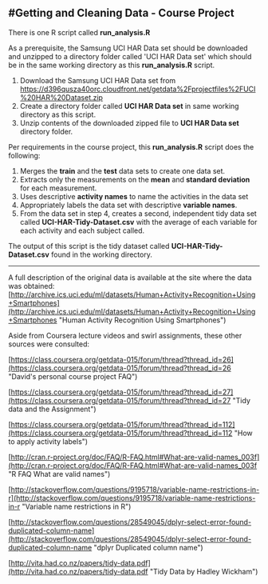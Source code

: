 #Getting and Cleaning Data - Course Project
----------

There is one R script called **run_analysis.R**


As a prerequisite, the Samsung UCI HAR Data set should be downloaded and unzipped to a directory folder called 'UCI HAR Data set' which should be in the same working directory as this **run_analysis.R** script.

1. Download the Samsung UCI HAR Data set from [https://d396qusza40orc.cloudfront.net/getdata%2Fprojectfiles%2FUCI%20HAR%20Dataset.zip ](https://d396qusza40orc.cloudfront.net/getdata%2Fprojectfiles%2FUCI%20HAR%20Dataset.zip  "UCI HAR Data set")
1. Create a directory folder called **UCI HAR Data set** in same working directory as this script.
1. Unzip contents of the downloaded zipped file to **UCI HAR Data set** directory folder.


 
Per requirements in the course project, this **run_analysis.R** script does the following:

1. Merges the **train** and the **test** data sets to create one data set.
1. Extracts only the measurements on the **mean** and **standard deviation** for each measurement. 
1. Uses descriptive **activity names** to name the activities in the data set
1. Appropriately labels the data set with descriptive **variable names**.  
1. From the data set in step 4, creates a second, independent tidy data set called **UCI-HAR-Tidy-Dataset.csv** with the average of each variable for each activity and each subject called.


The output of this script is the tidy dataset called **UCI-HAR-Tidy-Dataset.csv** found in the working directory.

----------

A full description of the original data is available at the site where the data was obtained: [http://archive.ics.uci.edu/ml/datasets/Human+Activity+Recognition+Using+Smartphones](http://archive.ics.uci.edu/ml/datasets/Human+Activity+Recognition+Using+Smartphones "Human Activity Recognition Using Smartphones")

Aside from Coursera lecture videos and swirl assignments, these other sources were consulted:

[https://class.coursera.org/getdata-015/forum/thread?thread_id=26](https://class.coursera.org/getdata-015/forum/thread?thread_id=26 "David's personal course project FAQ")

[https://class.coursera.org/getdata-015/forum/thread?thread_id=27](https://class.coursera.org/getdata-015/forum/thread?thread_id=27 "Tidy data and the Assignment")

[https://class.coursera.org/getdata-015/forum/thread?thread_id=112](https://class.coursera.org/getdata-015/forum/thread?thread_id=112 "How to apply activity labels")

[http://cran.r-project.org/doc/FAQ/R-FAQ.html#What-are-valid-names_003f](http://cran.r-project.org/doc/FAQ/R-FAQ.html#What-are-valid-names_003f "R FAQ What are valid names")

[http://stackoverflow.com/questions/9195718/variable-name-restrictions-in-r](http://stackoverflow.com/questions/9195718/variable-name-restrictions-in-r "Variable name restrictions in R")

[http://stackoverflow.com/questions/28549045/dplyr-select-error-found-duplicated-column-name](http://stackoverflow.com/questions/28549045/dplyr-select-error-found-duplicated-column-name "dplyr Duplicated column name")



[http://vita.had.co.nz/papers/tidy-data.pdf](http://vita.had.co.nz/papers/tidy-data.pdf "Tidy Data by Hadley Wickham")
 


